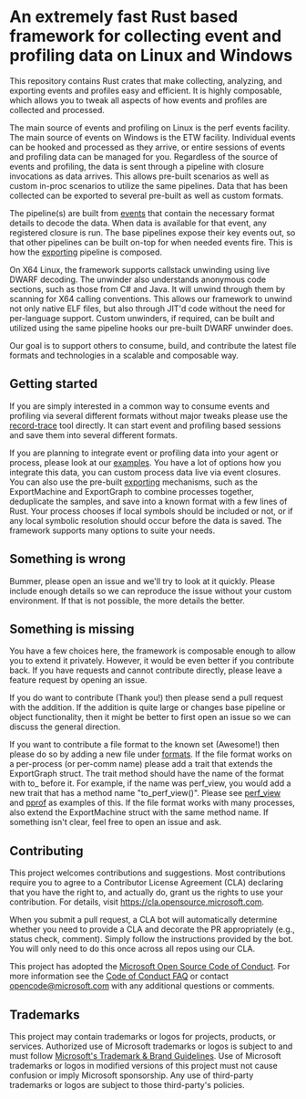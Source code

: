 # An extremely fast Rust based framework for collecting event and profiling data on Linux and Windows

This repository contains Rust crates that make collecting, analyzing, and exporting events and profiles easy and efficient.
It is highly composable, which allows you to tweak all aspects of how events and profiles are collected and processed.

The main source of events and profiling on Linux is the perf events facility. The main source of events on Windows is the
ETW facility. Individual events can be hooked and processed as they arrive, or entire sessions of events and profiling data
can be managed for you. Regardless of the source of events and profiling, the data is sent through a pipeline with closure
invocations as data arrives. This allows pre-built scenarios as well as custom in-proc scenarios to utilize the same pipelines.
Data that has been collected can be exported to several pre-built as well as custom formats.

The pipeline(s) are built from [events](EVENTS.md) that contain the necessary format details to decode the data. When data
is available for that event, any registered closure is run. The base pipelines expose their key events out, so that other
pipelines can be built on-top for when needed events fire. This is how the [exporting](one_collect/src/helpers/exporting)
pipeline is composed.

On X64 Linux, the framework supports callstack unwinding using live DWARF decoding. The unwinder also understands anonymous code
sections, such as those from C# and Java. It will unwind through them by scanning for X64 calling conventions. This allows
our framework to unwind not only native ELF files, but also through JIT'd code without the need for per-language support.
Custom unwinders, if required, can be built and utilized using the same pipeline hooks our pre-built DWARF unwinder does.

Our goal is to support others to consume, build, and contribute the latest file formats and technologies in a scalable
and composable way.

## Getting started

If you are simply interested in a common way to consume events and profiling via several different formats without major
tweaks please use the [record-trace](record-trace) tool directly. It can start event and profiling based sessions and save them
into several different formats.

If you are planning to integrate event or profiling data into your agent or process, please look at our [examples](one_collect/examples).
You have a lot of options how you integrate this data, you can custom process data live via event closures. You can also
use the pre-built [exporting](one_collect/src/helpers/exporting) mechanisms, such as the ExportMachine and ExportGraph
to combine processes together, deduplicate the samples, and save into a known format with a few lines of Rust. Your
process chooses if local symbols should be included or not, or if any local symbolic resolution should occur before
the data is saved. The framework supports many options to suite your needs.

## Something is wrong

Bummer, please open an issue and we'll try to look at it quickly. Please include enough details so we can reproduce
the issue without your custom environment. If that is not possible, the more details the better.

## Something is missing

You have a few choices here, the framework is composable enough to allow you to extend it privately. However, it would
be even better if you contribute back. If you have requests and cannot contribute directly, please leave a feature
request by opening an issue.

If you do want to contribute (Thank you!) then please send a pull request with the addition. If the addition is quite
large or changes base pipeline or object functionality, then it might be better to first open an issue so we can discuss
the general direction.

If you want to contribute a file format to the known set (Awesome!) then please do so by adding a new file under [formats](one_collect/src/helpers/exporting/formats).
If the file format works on a per-process (or per-comm name) please add a trait that extends the ExportGraph struct.
The trait method should have the name of the format with to_ before it. For example, if the name was perf_view, you
would add a new trait that has a method name "to_perf_view()". Please see [perf_view](one_collect/src/helpers/exporting/formats/perf_view.rs)
and [pprof](one_collect/src/helpers/exporting/formats/pprof.rs) as examples of this. If the file format works with many processes,
also extend the ExportMachine struct with the same method name. If something isn't clear, feel free to open an issue and ask.

## Contributing

This project welcomes contributions and suggestions.  Most contributions require you to agree to a
Contributor License Agreement (CLA) declaring that you have the right to, and actually do, grant us
the rights to use your contribution. For details, visit https://cla.opensource.microsoft.com.

When you submit a pull request, a CLA bot will automatically determine whether you need to provide
a CLA and decorate the PR appropriately (e.g., status check, comment). Simply follow the instructions
provided by the bot. You will only need to do this once across all repos using our CLA.

This project has adopted the [Microsoft Open Source Code of Conduct](https://opensource.microsoft.com/codeofconduct/).
For more information see the [Code of Conduct FAQ](https://opensource.microsoft.com/codeofconduct/faq/) or
contact [opencode@microsoft.com](mailto:opencode@microsoft.com) with any additional questions or comments.

## Trademarks

This project may contain trademarks or logos for projects, products, or services. Authorized use of Microsoft 
trademarks or logos is subject to and must follow 
[Microsoft's Trademark & Brand Guidelines](https://www.microsoft.com/en-us/legal/intellectualproperty/trademarks/usage/general).
Use of Microsoft trademarks or logos in modified versions of this project must not cause confusion or imply Microsoft sponsorship.
Any use of third-party trademarks or logos are subject to those third-party's policies.
